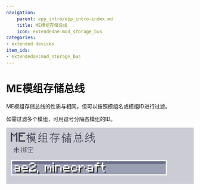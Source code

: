 ```yaml
---
navigation:
    parent: epp_intro/epp_intro-index.md
    title: ME模组存储总线
    icon: extendedae:mod_storage_bus
categories:
- extended devices
item_ids:
- extendedae:mod_storage_bus
---
```


# ME模组存储总线

<GameScene zoom="8" background="transparent">
  <ImportStructure src="../structure/cable_mod_storage_bus.snbt"></ImportStructure>
</GameScene>

ME模组存储总线的性质与<ItemLink id="ae2:storage_bus" />相同，但可以按照模组名或模组ID进行过滤。

如需过滤多个模组，可用逗号分隔各模组的ID。

![图片](../pic/mod_bus_name.png)